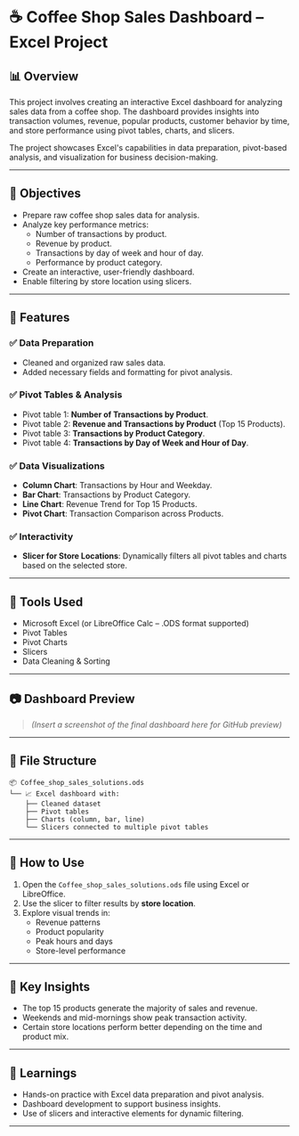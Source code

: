 
# ☕ Coffee Shop Sales Dashboard – Excel Project

## 📊 Overview

This project involves creating an interactive Excel dashboard for analyzing sales data from a coffee shop. The dashboard provides insights into transaction volumes, revenue, popular products, customer behavior by time, and store performance using pivot tables, charts, and slicers.

The project showcases Excel's capabilities in data preparation, pivot-based analysis, and visualization for business decision-making.

---

## 🧾 Objectives

- Prepare raw coffee shop sales data for analysis.
- Analyze key performance metrics:
  - Number of transactions by product.
  - Revenue by product.
  - Transactions by day of week and hour of day.
  - Performance by product category.
- Create an interactive, user-friendly dashboard.
- Enable filtering by store location using slicers.

---

## 📁 Features

### ✅ Data Preparation
- Cleaned and organized raw sales data.
- Added necessary fields and formatting for pivot analysis.

### ✅ Pivot Tables & Analysis
- Pivot table 1: **Number of Transactions by Product**.
- Pivot table 2: **Revenue and Transactions by Product** (Top 15 Products).
- Pivot table 3: **Transactions by Product Category**.
- Pivot table 4: **Transactions by Day of Week and Hour of Day**.

### ✅ Data Visualizations
- **Column Chart**: Transactions by Hour and Weekday.
- **Bar Chart**: Transactions by Product Category.
- **Line Chart**: Revenue Trend for Top 15 Products.
- **Pivot Chart**: Transaction Comparison across Products.

### ✅ Interactivity
- **Slicer for Store Locations**: Dynamically filters all pivot tables and charts based on the selected store.

---

## 📌 Tools Used

- Microsoft Excel (or LibreOffice Calc – .ODS format supported)
- Pivot Tables
- Pivot Charts
- Slicers
- Data Cleaning & Sorting

---

## 📷 Dashboard Preview

> *(Insert a screenshot of the final dashboard here for GitHub preview)*

---

## 📂 File Structure

```
📦 Coffee_shop_sales_solutions.ods
└── 📈 Excel dashboard with:
    ├── Cleaned dataset
    ├── Pivot tables
    ├── Charts (column, bar, line)
    └── Slicers connected to multiple pivot tables
```

---

## 🚀 How to Use

1. Open the `Coffee_shop_sales_solutions.ods` file using Excel or LibreOffice.
2. Use the slicer to filter results by **store location**.
3. Explore visual trends in:
   - Revenue patterns
   - Product popularity
   - Peak hours and days
   - Store-level performance

---

## 🎯 Key Insights

- The top 15 products generate the majority of sales and revenue.
- Weekends and mid-mornings show peak transaction activity.
- Certain store locations perform better depending on the time and product mix.

---

## 🧠 Learnings

- Hands-on practice with Excel data preparation and pivot analysis.
- Dashboard development to support business insights.
- Use of slicers and interactive elements for dynamic filtering.

---
